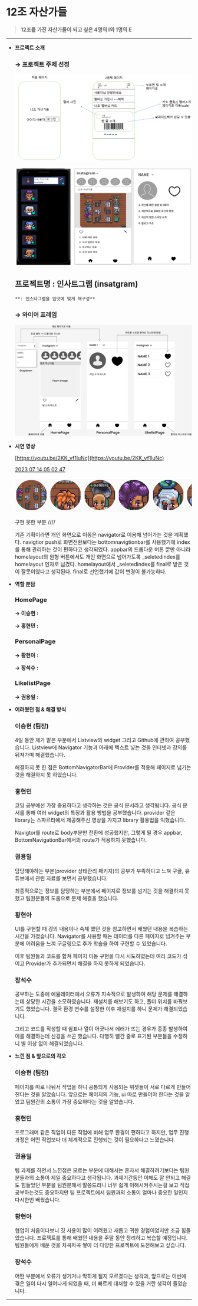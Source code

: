 # 12조 자산가들

> **12조를 가진 자산가들이 되고 싶은 4명의 I와 1명의 E**
> 

---

- **프로젝트 소개**
    
    ### → 프로젝트 주제 선정
    
    ![와이어프레임](./docs/와이어프레임.png)
    
    ![와이어프레임1](./docs/와이어프레임1.png)
    
    ## 프로젝트명 : 인사트그램 (insatgram)
    
      **: 인스타그램을 입맛에 맞게 재구성**
    
    ### → 와이어 프레임
    
    ![와이어프레임2](./docs/와이어프레임2.png)
    
- **시연 영상**
    
    [https://youtu.be/2KK_vf1luNc](https://youtu.be/2KK_vf1luNc)
    
    [2023 07 14 05 02 47](https://youtu.be/2KK_vf1luNc)
    
    ![와이어프레임3](./docs/와이어프레임3.png)
    
    구현 못한 부분 ////
    
    기존 기획이라면 개인 화면으로 이동은 navigator로 이용해 넘어가는 것을 계획했다. navigtior push로 화면전환보다는 bottomnavigtionbar를 사용했기에 index를 통해 관리하는 것이 편하다고 생각되었다. appbar의 드롭다운 버튼 뿐만 아니라 homelayout의 원형 버튼에서도 개인 화면으로 넘어가도록 _seletedindex를 homelayout 인자로 넘겼다. homelayout에서 _seletedindex를 final로 받은 것이 잘못이였다고 생각된다. final로 선언했기에 값이 변경이 불가능하다.
    
- **역할 분담**
    
    ### HomePage
    
    **→ 이승현 :**
    
    **→ 홍현민 :**
    
    ### PersonalPage
    
    **→ 황현아 :** 
    
    **→ 장석수 :** 
    
    ### LikelistPage
    
    **→ 권용일 :**
    
- **어려웠던 점 & 해결 방식**
    
    ### 이승현 (팀장)
    
    4일 동안 제가 맡은 부분에서 Listview와 widget 그리고 Github에 관하여 공부했습니다. Listview에 Navigator 기능과 아래에 텍스트 넣는 것을 인터넷과 강의를 뒤져가며 해결했습니다. 
    
    해결하지 못 한 점은 BottomNavigatorBar에 Provider를 적용해 페이지로 넘기는 것을 해결하지 못 하였습니다.
    
    ### 홍현민
    
    코딩 공부에선 가장 중요하다고 생각하는 것은 공식 문서라고 생각됩니다. 공식 문서를 통해 여러 widget의 특징과 활용 방법을 공부했습니다. provider 같은 library는 스파르타에서 제공해주신 영상을 가지고 library 활용법을 익혔습니다. 
    
    Navigtor를 route로 body부분만 전환에 성공했지만, 그렇게 될 경우 appbar, BottomNavigationBar에서의 route가 적용하지 못했습니다.
    
    ### 권용일
    
    담당해야하는 부분(provider 상태관리 패키지)의 공부가 부족하다고 느껴
    구글, 유튜브에서 관련 자료를 보면서 공부했습니다.
    
    최종적으로는 정보를 담당하는 부분에서 페이지로 정보를 넘기는 것을 해결하지 못했고 팀원분들의 도움으로 문제 해결을 했습니다.
    
    ### 황현아
    
    UI를 구현할 때 강의 내용이나 숙제 했던 것을 참고하면서 배웠던 내용을 복습하는 시간을 가졌습니다. Navigator를 사용할 때는 데이터를 다른 페이지로 넘겨주는 부분에 어려움을 느껴 구글링으로 추가 학습을 하여 구현할 수 있었습니다. 
    
    이후 팀원들과 코드를 합쳐 페이지 이동 구현을 다시 시도하였는데 여러 코드가 섞이고 Provider가 추가되면서 해결을 하지 못하게 되었습니다.
    
    ### 장석수
    
    공부하는 도중에 에뮬레이터에서 오류가 지속적으로 발생하여 해당 문제를 해결하는데 상당한 시간을 소모하였습니다. 재설치를 해보기도 하고, 폴더 위치를 바꿔보기도 했었습니다. 결국 환경 변수를 설정한 이후 재설치를 하니 문제가 해결되었습니다.
    
    그리고 코드를 작성할 때 쉼표나 열이 어긋나서 에러가 뜨는 경우가 종종 발생하여 이를 해결하는데 신경을 쓰곤 했습니다. 다행히 빨간 줄로 표기된 부분들을 수정하니 별 이상 없이 해결되었습니다.
    
- **느낀 점 & 앞으로의 각오**
    
    ### 이승현 (팀장)
    
    페이지를 따로 나눠서 작업을 하니 공통되게 사용되는 위젯들이 서로 다르게 만들어진다는 것을 알았습니다. 앞으로는 페이지의 기능, ui 따로 만들어야 한다는 것을 알았고 팀원간의 소통이 가장 중요하다는 것을 알았습니다.
    
    ### 홍현민
    
    프로그래머 같은 직업이 다른 직업에 비해 업무 환경이 편하다고 하지만, 업무 진행 과정은 어떤 직업보다 더 체계적으로 진행되는 것이 필요하다고 느꼈습니다.
    
    ### 권용일
    
    팀 과제를 하면서 느낀점은 모르는 부분에 대해서는 혼자서 해결하려기보다는 팀원분들과의 소통이 제일 중요하다고 생각됩니다. 과제기간동안 이해도 잘 안되고 해결도 힘들었던 부분을 팀원분께서 말씀드리니 너무 쉽게 이해시켜주시는걸 보고 직접 공부하는것도 중요하지만 팀 프로젝트에서 팀원과의 소통이 얼마나 중요한 일인지 다시한번 배웠습니다.
    
    ### 황현아
    
    협업이 처음이다보니 깃 사용이 많이 어려웠고 새롭고 귀한 경험이었지만 조금 힘들었습니다. 프로젝트를 통해 배웠던 내용을 주말 동안 정리하고 복습할 예정입니다. 팀원들에게 배운 것을 차곡차곡 쌓아 더 다양한 프로젝트에 도전해보고 싶습니다.
    
    ### 장석수
    
    어떤 부분에서 오류가 생기거나 막히게 될지 모르겠다는 생각과, 앞으로는 이번에 겪은 일이 다시 일어나게 되었을 때, 더 빠르게 대처할 수 있을 거란 생각이 들었습니다.
    

---